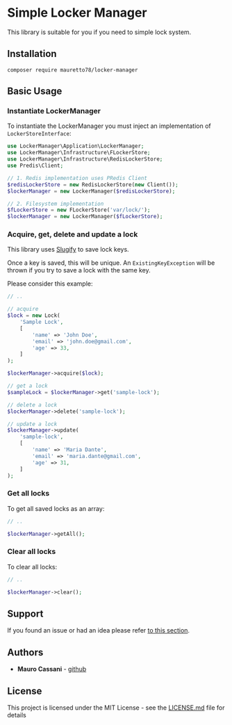 # Simple Locker Manager

This library is suitable for you if you need to simple lock system.

## Installation

```
composer require mauretto78/locker-manager
```

## Basic Usage

### Instantiate LockerManager

To instantiate the LockerManager you must inject an implementation of `LockerStoreInterface`:

```php
use LockerManager\Application\LockerManager;
use LockerManager\Infrastructure\FLockerStore;
use LockerManager\Infrastructure\RedisLockerStore;
use Predis\Client;

// 1. Redis implementation uses PRedis Client
$redisLockerStore = new RedisLockerStore(new Client());
$lockerManager = new LockerManager($redisLockerStore);

// 2. Filesystem implementation
$fLockerStore = new FLockerStore('var/lock/');
$lockerManager = new LockerManager($fLockerStore);

```

### Acquire, get, delete and update a lock

This library uses [Slugify](https://github.com/cocur/slugify) to save lock keys. 

Once a key is saved, this will be unique. An `ExistingKeyException` will be thrown if you try to save a lock with the same key.

Please consider this example:

```php
// ..

// acquire
$lock = new Lock(
    'Sample Lock',
    [
        'name' => 'John Doe',
        'email' => 'john.doe@gmail.com',
        'age' => 33,
    ]
);

$lockerManager->acquire($lock);

// get a lock
$sampleLock = $lockerManager->get('sample-lock');

// delete a lock
$lockerManager->delete('sample-lock');

// update a lock
$lockerManager->update(
    'sample-lock',
    [
        'name' => 'Maria Dante',
        'email' => 'maria.dante@gmail.com',
        'age' => 31,
    ]
);

```

### Get all locks

To get all saved locks as an array:

```php
// ..

$lockerManager->getAll();
```

### Clear all locks

To clear all locks:

```php
// ..

$lockerManager->clear();
```

## Support

If you found an issue or had an idea please refer [to this section](https://github.com/mauretto78/locker-manager/issues).

## Authors

* **Mauro Cassani** - [github](https://github.com/mauretto78)

## License

This project is licensed under the MIT License - see the [LICENSE.md](LICENSE.md) file for details
